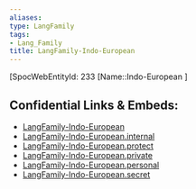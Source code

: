 ```yaml
---
aliases: 
type: LangFamily
tags: 
- Lang_Family
title: LangFamily-Indo-European
---
```

[SpocWebEntityId: 233
[Name::Indo-European ]



## Confidential Links & Embeds: 
- [LangFamily-Indo-European](../../../_public/lang/Family/LangFamily-Indo-European.md) 
- [LangFamily-Indo-European.internal](../../../_internal/lang/Family/LangFamily-Indo-European.internal.md) 
- [LangFamily-Indo-European.protect](../../../_protect/lang/Family/LangFamily-Indo-European.protect.md) 
- [LangFamily-Indo-European.private](../../../_private/lang/Family/LangFamily-Indo-European.private.md) 
- [LangFamily-Indo-European.personal](../../../_personal/lang/Family/LangFamily-Indo-European.personal.md) 
- [LangFamily-Indo-European.secret](../../../_secret/lang/Family/LangFamily-Indo-European.secret.md) 
